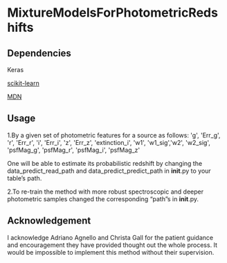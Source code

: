 # MixtureModelsForPhotometricRedshifts

## Dependencies

Keras

[scikit-learn](https://scikit-learn.org/stable/)

[MDN](https://github.com/ZoeAnsari/keras-mdn-layer)


## Usage

1.By a given set of photometric features for a source as follows:
'g', 'Err_g', 'r', 'Err_r', 'i',  'Err_i', 'z', 'Err_z', 'extinction_i', 'w1', 'w1_sig','w2', 'w2_sig', 'psfMag_g', 'psfMag_r', 'psfMag_i', 'psfMag_z'

One will be able to estimate its probabilistic redshift by changing the data_predict_read_path and data_predict_predict_path in __init__.py to your table’s path.


2.To re-train the method with more robust spectroscopic and deeper photometric samples changed the corresponding “path”s in __init__.py.


## Acknowledgement

I acknowledge Adriano Agnello and Christa Gall for the patient guidance and encouragement they have provided thought out the whole process. It would be impossible to implement this method without their supervision. 
